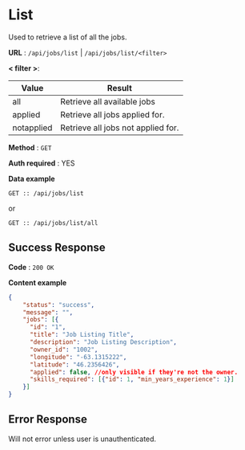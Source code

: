 # List

Used to retrieve a list of all the jobs.

**URL** : `/api/jobs/list` | `/api/jobs/list/<filter>`

**< filter >**:

| Value      | Result                             |
|------------|------------------------------------|
| all        | Retrieve all available jobs        |
| applied    | Retrieve all jobs applied for.     |
| notapplied | Retrieve all jobs not applied for. |


**Method** : `GET`

**Auth required** : YES

**Data example**

```
GET :: /api/jobs/list
```
or
```
GET :: /api/jobs/list/all
```

## Success Response

**Code** : `200 OK`

**Content example**

```json
{
    "status": "success",
    "message": "",
    "jobs": [{
      "id": "1",
      "title": "Job Listing Title",
      "description": "Job Listing Description",
      "owner_id": "1002",
      "longitude": "-63.1315222",
      "latitude": "46.2356426",
      "applied": false, //only visible if they're not the owner.
      "skills_required": [{"id": 1, "min_years_experience": 1}]
    }]
}
```

## Error Response

Will not error unless user is unauthenticated.
